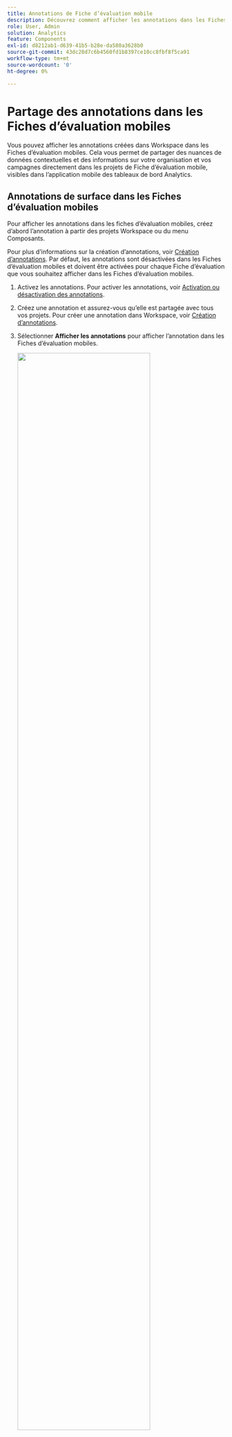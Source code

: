 ```yaml
---
title: Annotations de Fiche d’évaluation mobile
description: Découvrez comment afficher les annotations dans les Fiches d’évaluation mobiles.
role: User, Admin
solution: Analytics
feature: Components
exl-id: d8212ab1-d639-41b5-b28e-da580a3628b0
source-git-commit: 43dc28d7c6b4560fd1b8397ce10cc8fbf8f5ca91
workflow-type: tm+mt
source-wordcount: '0'
ht-degree: 0%

---
```



# Partage des annotations dans les Fiches d’évaluation mobiles

Vous pouvez afficher les annotations créées dans Workspace dans les Fiches d’évaluation mobiles. Cela vous permet de partager des nuances de données contextuelles et des informations sur votre organisation et vos campagnes directement dans les projets de Fiche d’évaluation mobile, visibles dans l’application mobile des tableaux de bord Analytics.

## Annotations de surface dans les Fiches d’évaluation mobiles

Pour afficher les annotations dans les fiches d’évaluation mobiles, créez d’abord l’annotation à partir des projets Workspace ou du menu Composants.

Pour plus d’informations sur la création d’annotations, voir [Création d’annotations](create-annotations.md). Par défaut, les annotations sont désactivées dans les Fiches d’évaluation mobiles et doivent être activées pour chaque Fiche d’évaluation que vous souhaitez afficher dans les Fiches d’évaluation mobiles.

1. Activez les annotations. Pour activer les annotations, voir [Activation ou désactivation des annotations](overview.md#on-off).

1. Créez une annotation et assurez-vous qu’elle est partagée avec tous vos projets. Pour créer une annotation dans Workspace, voir [Création d’annotations](create-annotations.md).

1. Sélectionner **Afficher les annotations** pour afficher l’annotation dans les Fiches d’évaluation mobiles.

   <img src="assets/show-annotations.png"  width="80%">

1. Confirmez que l’option afficher les annotations est sélectionnée. Pour **Projet** > **Informations et paramètres du projet**.

   <img src="assets/project-info-settings.png" width="25%">

## Affichage des annotations dans les Fiches d’évaluation mobiles

Lorsque les annotations sont activées, les icônes d’annotation sont visibles dans le créateur de Fiche d’évaluation. Les annotations apparaissent uniquement sur les graphiques et les tableaux dans la vue détaillée. Les annotations ne sont pas visibles à partir de l’affichage de la mosaïque principale de la fiche d’évaluation.

<img src="assets/view-annotations.png"  width="80%">

Lorsque les icônes d’annotation sont visibles, vous ne pouvez pas afficher ou interagir avec les annotations dans la zone de travail du créateur. Utilisez le mode Aperçu pour afficher et interagir avec les annotations telles qu’elles apparaissent dans l’application. ![](assets/preview-icon.png)

Les couleurs de l’annotation sont sélectionnées lors de la création de l’annotation dans l’espace de travail. Les annotations grises indiquent la présence de plusieurs annotations. ![](assets/gray-annotations1.png) ![](assets/gray-annotations2.png)

## Affichage des annotations de graphique

| Date | Apparence |
| --- | --- |
| **Un seul jour** | <img src="assets/single-day-mobile-annotations.png"  width="50%"><br></br> |
| **Période** | <img src="assets/date-range.png"  width="50%"> |
| **Annotations qui se chevauchent** | <img src="assets/overlapping-annotations.png"  width="50%"><br></br>Pour afficher les détails des annotations dans l’application de tableaux de bord Analytics, appuyez sur une icône d’annotation. <br></br>Lors de l’affichage d’une annotation dans un graphique, vous pouvez faire glisser vers la gauche et la droite pour parcourir toutes les annotations présentes dans le graphique. Lors de l’affichage d’une annotation dans le tableau, faites glisser les annotations vers la gauche et la droite pour parcourir toutes les annotations associées à cet élément de ligne dans le tableau. <br></br><img src="assets/swipe-multiple-annotations.png"  width="50%"> <br></br>Dans les graphiques qui n’ont pas d’heure *axe x*, par exemple les graphiques en anneau ou à barres horizontales, les annotations qui s’appliquent au graphique peuvent être visualisées en appuyant sur l’icône située dans le coin inférieur droit.<br></br> <img src="assets/charts-without-timebase.png"  width="50%"> |
